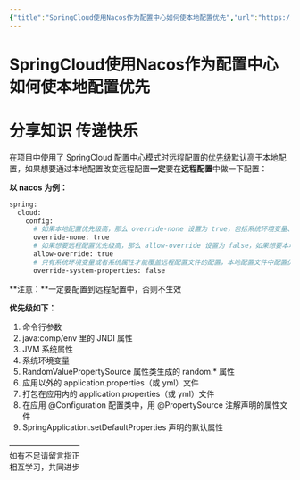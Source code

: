 ```yaml
---
{"title":"SpringCloud使用Nacos作为配置中心如何使本地配置优先","url":"https://blog.csdn.net/xhaimail/article/details/122084999","clipped_at":"2022-10-11 10:11:07","tags":["无"],"dg-publish":true,"permalink":"/阅读库藏/SpringCloud使用Nacos作为配置中心如何使本地配置优先_1665454267/","dgPassFrontmatter":true}
---
```



# SpringCloud使用Nacos作为配置中心如何使本地配置优先

# **分享知识 传递快乐**

在项目中使用了 SpringCloud 配置中心模式时远程配置的[优先级](https://so.csdn.net/so/search?q=%E4%BC%98%E5%85%88%E7%BA%A7&spm=1001.2101.3001.7020)默认高于本地配置，如果想要通过本地配置改变远程配置**一定**要在**远程配置**中做一下配置：

**以 nacos 为例：**

```bash
spring:
  cloud:
    config:
      # 如果本地配置优先级高，那么 override-none 设置为 true，包括系统环境变量、本地配置文件等配置
      override-none: true
      # 如果想要远程配置优先级高，那么 allow-override 设置为 false，如果想要本地配置优先级高那么 allow-override 设置为 true
      allow-override: true
      # 只有系统环境变量或者系统属性才能覆盖远程配置文件的配置，本地配置文件中配置优先级低于远程配置；注意本地配置文件不是系统属性
      override-system-properties: false
```

**注意：**一定要配置到远程配置中，否则不生效

**优先级如下：**

1.  命令行参数
2.  java:comp/env 里的 JNDI 属性
3.  JVM 系统属性
4.  系统环境变量
5.  RandomValuePropertySource 属性类生成的 random.\* 属性
6.  应用以外的 application.properties（或 yml）文件
7.  打包在应用内的 application.properties（或 yml）文件
8.  在应用 @Configuration 配置类中，用 @PropertySource 注解声明的属性文件
9.  SpringApplication.setDefaultProperties 声明的默认属性

—————————  
如有不足请留言指正  
相互学习，共同进步